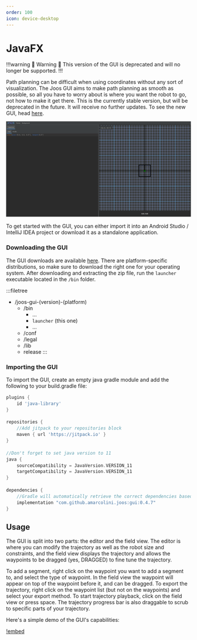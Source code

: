 ```yaml
---
order: 100
icon: device-desktop
---
```


# JavaFX

!!!warning :construction: Warning :construction:
This version of the GUI is deprecated and will no longer be supported.
!!!

Path planning can be difficult when using coordinates without any sort of visualization. The Joos GUI aims to make path planning as smooth as possible, so all you have to worry about is where you want the robot to go, not how to make it get there. This is the currently stable version, but will be deprecated in the future. It will receive no further updates. To see the new GUI, head [here](./new.md).

![Opening the GUI](/assets/gui-preview.png)

To get started with the GUI, you can either import it into an Android Studio / IntelliJ IDEA project or download it as a standalone application.

### Downloading the GUI

The GUI downloads are available [here](https://github.com/amarcolini/joos/releases). There are platform-specific distributions, so make sure to download the right one for your operating system. After downloading and extracting the zip file, run the `launcher` executable located in the `/bin` folder.

:::filetree 
- /joos-gui-(version)-(platform)
    - /bin
        - ...
        - `launcher` (this one)
        - ...
    - /conf
    - /legal
    - /lib
    - release
:::

### Importing the GUI

To import the GUI, create an empty java gradle module and add the following to your build.gradle file:

```groovy # build.gradle
plugins {
    id 'java-library'
}

repositories {
    //Add jitpack to your repositories block
    maven { url 'https://jitpack.io' }
}

//Don't forget to set java version to 11
java {
    sourceCompatibility = JavaVersion.VERSION_11
    targetCompatibility = JavaVersion.VERSION_11
}

dependencies {
    //Gradle will automatically retrieve the correct dependencies based on your operating system
    implementation "com.github.amarcolini.joos:gui:0.4.7"
}
```


## Usage

The GUI is split into two parts: the editor and the field view. The editor is where you can modify the trajectory as well as the robot size and constraints, and the field view displays the trajectory and allows the waypoints to be dragged (yes, DRAGGED) to fine tune the trajectory.

To add a segment, right click on the waypoint you want to add a segment to, and select the type of waypoint. In the field view the waypoint will appear on top of the waypoint before it, and can be dragged. To export the trajectory, right click on the waypoint list (but not on the waypoints) and select your export method. To start trajectory playback, click on the field view or press space. The trajectory progress bar is also draggable to scrub to specific parts of your trajectory.

Here's a simple demo of the GUI's capabilities:

[!embed](/assets/gui_demo.mp4)
